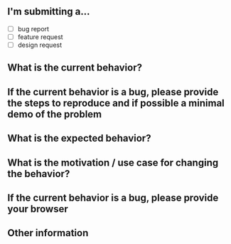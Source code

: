 ## I'm submitting a...

  - [ ] bug report
  - [ ] feature request
  - [ ] design request

## What is the current behavior?



## If the current behavior is a bug, please provide the steps to reproduce and if possible a minimal demo of the problem



## What is the expected behavior?



## What is the motivation / use case for changing the behavior?



## If the current behavior is a bug, please provide your browser



## Other information

